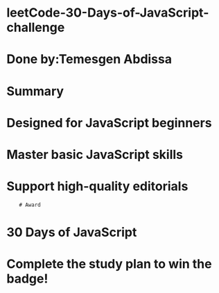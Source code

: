 # leetCode-30-Days-of-JavaScript-challenge
# Done by:Temesgen Abdissa
# Summary
   #  Designed for JavaScript beginners
  #  Master basic JavaScript skills
  #  Support high-quality editorials
  
        # Award

   # 30 Days of JavaScript
   # Complete the study plan to win the badge!
